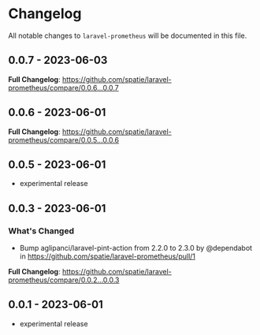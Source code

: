 # Changelog

All notable changes to `laravel-prometheus` will be documented in this file.

## 0.0.7 - 2023-06-03

**Full Changelog**: https://github.com/spatie/laravel-prometheus/compare/0.0.6...0.0.7

## 0.0.6 - 2023-06-01

**Full Changelog**: https://github.com/spatie/laravel-prometheus/compare/0.0.5...0.0.6

## 0.0.5 - 2023-06-01

- experimental release

## 0.0.3 - 2023-06-01

### What's Changed

- Bump aglipanci/laravel-pint-action from 2.2.0 to 2.3.0 by @dependabot in https://github.com/spatie/laravel-prometheus/pull/1

**Full Changelog**: https://github.com/spatie/laravel-prometheus/compare/0.0.2...0.0.3

## 0.0.1 - 2023-06-01

- experimental release

